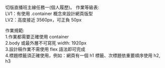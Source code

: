 切版直播班主線任務一(個人履歷)。
作業等級表:  
LV1：有使用 .container 概念來設計網頁版型  
LV2：高度接近 3560px，可正負 50px  

作業規範:  
1.作業都需要正確使用 container  
2.body 或最外層不可寫死 width: 1920px  
3.設計稿作業不需使用 flex 語法即可完成  
4.標題標籤須正確使用，例如：網頁有一個 h1 標籤、次標題依重要順序使用 h2, h3  

